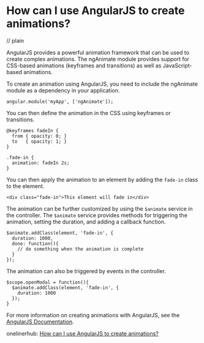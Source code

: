 # How can I use AngularJS to create animations?
// plain

AngularJS provides a powerful animation framework that can be used to create complex animations. The ngAnimate module provides support for CSS-based animations (keyframes and transitions) as well as JavaScript-based animations.

To create an animation using AngularJS, you need to include the ngAnimate module as a dependency in your application.

```
angular.module('myApp', ['ngAnimate']);
```

You can then define the animation in the CSS using keyframes or transitions.

```
@keyframes fadeIn {
  from { opacity: 0; }
  to   { opacity: 1; }
}

.fade-in {
  animation: fadeIn 2s;
}
```

You can then apply the animation to an element by adding the `fade-in` class to the element.

```
<div class="fade-in">This element will fade in</div>
```

The animation can be further customized by using the `$animate` service in the controller. The `$animate` service provides methods for triggering the animation, setting the duration, and adding a callback function.

```
$animate.addClass(element, 'fade-in', {
  duration: 1000,
  done: function(){
    // do something when the animation is complete
  }
});
```

The animation can also be triggered by events in the controller.

```
$scope.openModal = function(){
  $animate.addClass(element, 'fade-in', {
    duration: 1000
  });
}
```

For more information on creating animations with AngularJS, see the [AngularJS Documentation](https://docs.angularjs.org/guide/animations).

onelinerhub: [How can I use AngularJS to create animations?](https://onelinerhub.com/angularjs/how-can-i-use-angularjs-to-create-animations)